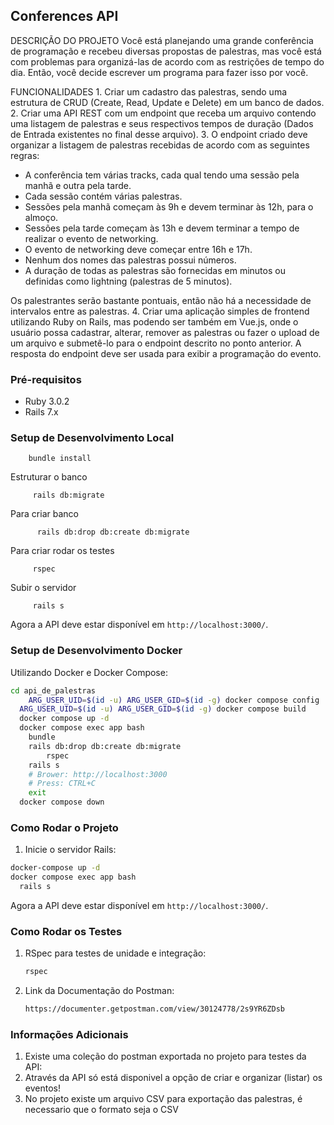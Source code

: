 ## Conferences API

DESCRIÇÃO DO PROJETO
Você está planejando uma grande conferência de programação e recebeu diversas propostas de
palestras, mas você está com problemas para organizá-las de acordo com as restrições de tempo
do dia. Então, você decide escrever um programa para fazer isso por você.

FUNCIONALIDADES
1.
Criar um cadastro das palestras, sendo uma estrutura de CRUD (Create, Read, Update
e Delete) em um banco de dados.
2.
Criar uma API REST com um endpoint que receba um arquivo contendo uma listagem de
palestras e seus respectivos tempos de duração (Dados de Entrada existentes no final
desse arquivo).
3.
O endpoint criado deve organizar a listagem de palestras recebidas de acordo com as
seguintes regras:

- A conferência tem várias tracks, cada qual tendo uma sessão pela manhã e outra
pela tarde.
- Cada sessão contém várias palestras.
- Sessões pela manhã começam às 9h e devem terminar às 12h, para o almoço.
- Sessões pela tarde começam às 13h e devem terminar a tempo de realizar o evento de networking.
- O evento de networking deve começar entre 16h e 17h.
- Nenhum dos nomes das palestras possui números.
- A duração de todas as palestras são fornecidas em minutos ou definidas como lightning (palestras de 5 minutos).

Os palestrantes serão bastante pontuais, então não há a necessidade de
intervalos entre as palestras.
4.
Criar uma aplicação simples de frontend utilizando Ruby on Rails, mas podendo ser
também em Vue.js, onde o usuário possa cadastrar, alterar, remover as palestras ou
fazer o upload de um arquivo e submetê-lo para o endpoint descrito no ponto
anterior. A resposta do endpoint deve ser usada para exibir a programação do evento.

### Pré-requisitos

- Ruby 3.0.2
- Rails 7.x

### Setup de Desenvolvimento Local

```
    bundle install
```

Estruturar o banco
```
     rails db:migrate
```

Para criar banco
```
      rails db:drop db:create db:migrate
```
Para criar rodar os testes
```
     rspec
```
Subir o servidor 
```
     rails s 
```
Agora a API deve estar disponível em `http://localhost:3000/`.
### Setup de Desenvolvimento Docker

Utilizando Docker e Docker Compose:

```sh
cd api_de_palestras
	ARG_USER_UID=$(id -u) ARG_USER_GID=$(id -g) docker compose config
  ARG_USER_UID=$(id -u) ARG_USER_GID=$(id -g) docker compose build
  docker compose up -d
  docker compose exec app bash
    bundle
    rails db:drop db:create db:migrate
		rspec
    rails s
    # Brower: http://localhost:3000
    # Press: CTRL+C
    exit
  docker compose down
```

### Como Rodar o Projeto

1. Inicie o servidor Rails:

```bash
docker-compose up -d
docker compose exec app bash
  rails s
```

Agora a API deve estar disponível em `http://localhost:3000/`.

### Como Rodar os Testes

1. RSpec para testes de unidade e integração:

    ```bash
    rspec
    ```

2. Link da Documentação do Postman:

    ```bash
    https://documenter.getpostman.com/view/30124778/2s9YR6ZDsb
    ```

### Informações Adicionais

1. Existe uma coleção do postman exportada no projeto para testes da API:
2. Através da API só está disponivel a opção de criar e organizar (listar) os eventos! 
3. No projeto existe um arquivo CSV para exportação das palestras, é necessario que o formato
seja o CSV